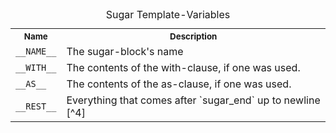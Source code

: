 <table class=docutils-wrap align=center width=95%>
   <caption>Sugar Template-Variables</caption>
    <tr>
    <th><small>Name</small></th>
      <th><small>Description</small></th>
    </tr>
    <tr>
        <td><code>__NAME__</code></td>
        <td>The sugar-block's name</td>
    </tr>
    <tr>
        <td><code>__WITH__</code></td>
        <td>The contents of the with-clause, if one was used.</td>
    </tr>
    <tr>
        <td><code>__AS__</code></td>
        <td>The contents of the as-clause, if one was used.</td>
    </tr>
    <tr>
        <td><code>__REST__</code></td>
        <td>Everything that comes after `sugar_end` up to newline [^4]</td>
    </tr>
</table>